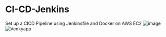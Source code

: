 # CI-CD-Jenkins
Set up a CICD Pipeline using Jenkinsfile and Docker on AWS EC2
![image](https://github.com/MyDevOps-Venky/CiCd-Jenkins_Project1/assets/128009454/dd8e0268-cbed-4486-8817-db17df05aff3)
![Venkyapp](https://github.com/MyDevOps-Venky/CiCd-Jenkins_Project1/assets/128009454/fa1a3562-663e-4442-903f-dd89b166624c)

